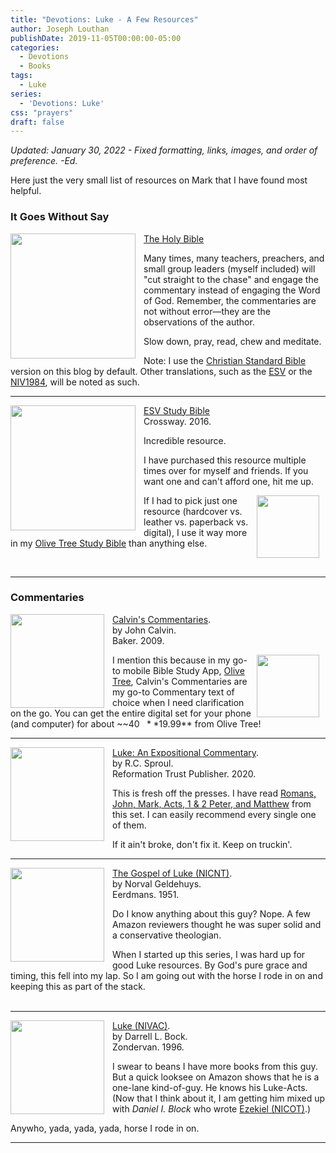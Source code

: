 ```yaml
---
title: "Devotions: Luke - A Few Resources"
author: Joseph Louthan
publishDate: 2019-11-05T00:00:00-05:00
categories:
  - Devotions
  - Books
tags:
  - Luke
series:
  - 'Devotions: Luke'
css: "prayers"
draft: false
---
```

*Updated: January 30, 2022 - Fixed formatting, links, images, and order of preference. -Ed.*

Here just the very small list of resources on Mark that I have found most helpful.

### It Goes Without Say

[<img src="https://images-na.ssl-images-amazon.com/images/I/91DXb+atXsL.jpg" align="left" width="200" style="padding-right: 10px" />The Holy Bible](https://amzn.to/3FbGqbM)

Many times, many teachers, preachers, and small group leaders (myself included) will "cut straight to the chase" and engage the commentary instead of engaging the Word of God. Remember, the commentaries are not without error—they are the observations of the author.

Slow down, pray, read, chew and meditate.

Note: I use the [Christian Standard Bible](https://csbible.com) version on this blog by default. Other translations, such as the [ESV](https://www.crossway.org/bibles/) or the [NIV1984](https://bibleportal.com/version/NIV1984), will be noted as such.
&nbsp;  

___

<p style="clear:both;">

[<img src="https://images-na.ssl-images-amazon.com/images/I/41nNWgurO3L._SX394_BO1,204,203,200_.jpg" align="left" width="200" style="padding-right: 10px" />ESV Study Bible](https://amzn.to/3FbGs38)  
Crossway. 2016.

Incredible resource.

I have purchased this resource multiple times over for myself and friends. If you want one and can't afford one, hit me up.

[<img src="https://www.toolsandapplications.com/wp-content/uploads/2011/08/Bible+-by-Olive-Tree-app-icon.png" align="right" width="100" style="padding-right: 10px" />](https://www.olivetree.com) If I had to pick just one resource (hardcover vs. leather vs. paperback vs. digital), I use it way more in my [Olive Tree Study Bible](https://www.olivetree.com) than anything else.  

&nbsp;  

___

### Commentaries

<p style="clear:both;">

[<img src="https://images-na.ssl-images-amazon.com/images/I/41mjq2lbVJL._SX330_BO1,204,203,200_.jpg" align="left" width="150" style="padding-right: 10px" />Calvin's Commentaries](https://www.olivetree.com/store/product.php?productid=17517).  
by John Calvin.  
Baker. 2009.

[<img src="https://www.toolsandapplications.com/wp-content/uploads/2011/08/Bible+-by-Olive-Tree-app-icon.png" align="right" width="100" style="padding-right: 10px" />](https://www.olivetree.com)I mention this because in my go-to mobile Bible Study App, [Olive Tree](https://www.olivetree.com), Calvin's Commentaries are my go-to Commentary text of choice when I need clarification on the go. You can get the entire digital set for your phone (and computer) for about ~~$40~~ **$19.99** from Olive Tree!

___

[<img src="https://images-na.ssl-images-amazon.com/images/I/51XXQyEj9JL._SX330_BO1,204,203,200_.jpg" align="left" width="150" style="padding-right: 10px" />Luke: An Expositional Commentary](https://amzn.to/3HqC1U0).  
by R.C. Sproul.  
Reformation Trust Publisher. 2020.

This is fresh off the presses. I have read [Romans, John, Mark, Acts, 1 & 2 Peter, and Matthew](https://amzn.to/3jc5I02) from this set. I can easily recommend every single one of them.

If it ain't broke, don't fix it. Keep on truckin'.
&nbsp;  

___

<p style="clear:both;">

[<img src="https://images-na.ssl-images-amazon.com/images/I/51esq-1D-QL._SX330_BO1,204,203,200_.jpg" align="left" width="150" style="padding-right: 10px" />The Gospel of Luke (NICNT)](https://amzn.to/3gbMt5U).    
by Norval Geldehuys.  
Eerdmans. 1951.

Do I know anything about this guy? Nope. A few Amazon reviewers thought he was super solid and a conservative theologian.

When I started up this series, I was hard up for good Luke resources. By God's pure grace and timing, this fell into my lap.  So I am going out with the horse I rode in on and keeping this as part of the stack.  
&nbsp;  

___

<p style="clear:both;">

[<img src="https://images-na.ssl-images-amazon.com/images/I/514L+mWU6kL._SX331_BO1,204,203,200_.jpg" align="left" width="150" style="padding-right: 10px" />Luke (NIVAC)](https://amzn.to/3KTg0iV).  
by Darrell L. Bock.  
Zondervan. 1996.

I swear to beans I have more books from this guy. But a quick looksee on Amazon shows that he is a one-lane kind-of-guy. He knows his Luke-Acts. (Now that I think about it, I am getting him mixed up with *Daniel I. Block* who wrote [Ezekiel (NICOT)](https://amzn.to/3azIXiq).)

Anywho, yada, yada, yada, horse I rode in on.
&nbsp;  

___
